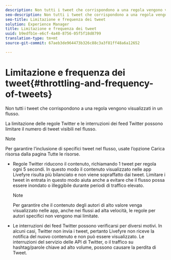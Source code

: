 ```yaml
---
description: Non tutti i tweet che corrispondono a una regola vengono visualizzati in un flusso.
seo-description: Non tutti i tweet che corrispondono a una regola vengono visualizzati in un flusso.
seo-title: Limitazione e frequenza dei tweet
solution: Experience Manager
title: Limitazione e frequenza dei tweet
uuid: b9edfb1e-e6cf-4a48-8756-05f5f18d8799
translation-type: tm+mt
source-git-commit: 67aeb3de964473b326c88c3a3f81ff48a6a12652

---
```



# Limitazione e frequenza dei tweet{#throttling-and-frequency-of-tweets}

Non tutti i tweet che corrispondono a una regola vengono visualizzati in un flusso.

La limitazione delle regole Twitter e le interruzioni dei feed Twitter possono limitare il numero di tweet visibili nel flusso.

>[!NOTE]
>
>Per garantire l’inclusione di specifici tweet nel flusso, usate l’opzione Carica risorsa dalla pagina Tutte le risorse.

* Regole Twitter riducono il contenuto, richiamando 1 tweet per regola ogni 5 secondi. In questo modo il contenuto visualizzato nelle app Livefyre risulta più bilanciato e non viene sopraffatto dai tweet. Limitare i tweet in entrata in questo modo aiuta anche a evitare che il flusso possa essere inondato o illeggibile durante periodi di traffico elevato.

   >[!NOTE]
   >
   >Per garantire che il contenuto degli autori di alto valore venga visualizzato nelle app, anche nei flussi ad alta velocità, le regole per autori specifici non vengono mai limitate.

* Le interruzioni dei feed Twitter possono verificarsi per diversi motivi. In alcuni casi, Twitter non invia i tweet, pertanto Livefyre non riceve la notifica del nuovo contenuto e non può essere visualizzato. Le interruzioni del servizio delle API di Twitter, o il traffico su hashtag/parole chiave ad alto volume, possono causare la perdita di Tweet.

